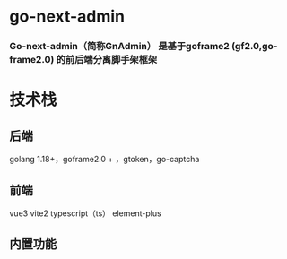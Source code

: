 # go-next-admin
### Go-next-admin（简称GnAdmin） 是基于goframe2 (gf2.0,go-frame2.0) 的前后端分离脚手架框架

# 技术栈
## 后端
golang 1.18+，goframe2.0 + ，gtoken，go-captcha

## 前端
vue3 vite2 typescript（ts） element-plus

## 内置功能
